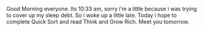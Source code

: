 Good Morning everyone.
Its 10:33 am, sorry i'm a little because i was trying to cover up my sleep debt. So i woke up a little late.
Today i hope to complete Quick Sort and read Think and Grow Rich.
Meet you tomorrow.